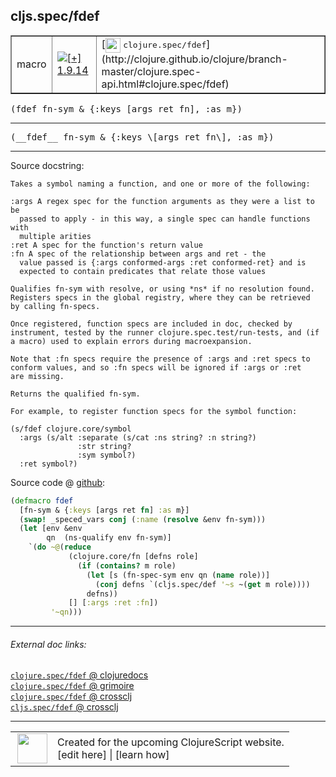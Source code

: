 ## cljs.spec/fdef



 <table border="1">
<tr>
<td>macro</td>
<td><a href="https://github.com/cljsinfo/cljs-api-docs/tree/1.9.14"><img valign="middle" alt="[+] 1.9.14" title="Added in 1.9.14" src="https://img.shields.io/badge/+-1.9.14-lightgrey.svg"></a> </td>
<td>
[<img height="24px" valign="middle" src="http://i.imgur.com/1GjPKvB.png"> <samp>clojure.spec/fdef</samp>](http://clojure.github.io/clojure/branch-master/clojure.spec-api.html#clojure.spec/fdef)
</td>
</tr>
</table>

<samp>(fdef fn-sym & {:keys \[args ret fn\], :as m})</samp><br>

---

 <samp>
(__fdef__ fn-sym & {:keys \[args ret fn\], :as m})<br>
</samp>

---





Source docstring:

```
Takes a symbol naming a function, and one or more of the following:

:args A regex spec for the function arguments as they were a list to be
  passed to apply - in this way, a single spec can handle functions with
  multiple arities
:ret A spec for the function's return value
:fn A spec of the relationship between args and ret - the
  value passed is {:args conformed-args :ret conformed-ret} and is
  expected to contain predicates that relate those values

Qualifies fn-sym with resolve, or using *ns* if no resolution found.
Registers specs in the global registry, where they can be retrieved
by calling fn-specs.

Once registered, function specs are included in doc, checked by
instrument, tested by the runner clojure.spec.test/run-tests, and (if
a macro) used to explain errors during macroexpansion.

Note that :fn specs require the presence of :args and :ret specs to
conform values, and so :fn specs will be ignored if :args or :ret
are missing.

Returns the qualified fn-sym.

For example, to register function specs for the symbol function:

(s/fdef clojure.core/symbol
  :args (s/alt :separate (s/cat :ns string? :n string?)
               :str string?
               :sym symbol?)
  :ret symbol?)
```


Source code @ [github]():

```clj
(defmacro fdef
  [fn-sym & {:keys [args ret fn] :as m}]
  (swap! _speced_vars conj (:name (resolve &env fn-sym)))
  (let [env &env
        qn  (ns-qualify env fn-sym)]
    `(do ~@(reduce
             (clojure.core/fn [defns role]
               (if (contains? m role)
                 (let [s (fn-spec-sym env qn (name role))]
                   (conj defns `(cljs.spec/def '~s ~(get m role))))
                 defns))
             [] [:args :ret :fn])
         '~qn)))
```

<!--
Repo - tag - source tree - lines:

 <pre>

</pre>

-->

---



###### External doc links:

[`clojure.spec/fdef` @ clojuredocs](http://clojuredocs.org/clojure.spec/fdef)<br>
[`clojure.spec/fdef` @ grimoire](http://conj.io/store/v1/org.clojure/clojure/1.7.0-beta3/clj/clojure.spec/fdef/)<br>
[`clojure.spec/fdef` @ crossclj](http://crossclj.info/fun/clojure.spec/fdef.html)<br>
[`cljs.spec/fdef` @ crossclj](http://crossclj.info/fun/cljs.spec/fdef.html)<br>

---

 <table>
<tr><td>
<img valign="middle" align="right" width="48px" src="http://i.imgur.com/Hi20huC.png">
</td><td>
Created for the upcoming ClojureScript website.<br>
[edit here] | [learn how]
</td></tr></table>

[edit here]:https://github.com/cljsinfo/cljs-api-docs/blob/master/cljsdoc/cljs.spec/fdef.cljsdoc
[learn how]:https://github.com/cljsinfo/cljs-api-docs/wiki/cljsdoc-files

<!--

This information was too distracting to show to readers, but I'll leave it
commented here since it is helpful to:

- pretty-print the data used to generate this document
- and show how to retrieve that data



The API data for this symbol:

```clj
{:ns "cljs.spec",
 :name "fdef",
 :signature ["[fn-sym & {:keys [args ret fn], :as m}]"],
 :name-encode "fdef",
 :history [["+" "1.9.14"]],
 :type "macro",
 :clj-equiv {:full-name "clojure.spec/fdef",
             :url "http://clojure.github.io/clojure/branch-master/clojure.spec-api.html#clojure.spec/fdef"},
 :full-name-encode "cljs.spec/fdef",
 :source {:code "(defmacro fdef\n  [fn-sym & {:keys [args ret fn] :as m}]\n  (swap! _speced_vars conj (:name (resolve &env fn-sym)))\n  (let [env &env\n        qn  (ns-qualify env fn-sym)]\n    `(do ~@(reduce\n             (clojure.core/fn [defns role]\n               (if (contains? m role)\n                 (let [s (fn-spec-sym env qn (name role))]\n                   (conj defns `(cljs.spec/def '~s ~(get m role))))\n                 defns))\n             [] [:args :ret :fn])\n         '~qn)))",
          :title "Source code",
          :repo "clojurescript",
          :tag "r1.9.36",
          :filename "src/main/cljs/cljs/spec.cljc",
          :lines [296 339],
          :url "https://github.com/clojure/clojurescript/blob/r1.9.36/src/main/cljs/cljs/spec.cljc#L296-L339"},
 :usage ["(fdef fn-sym & {:keys [args ret fn], :as m})"],
 :full-name "cljs.spec/fdef",
 :docstring "Takes a symbol naming a function, and one or more of the following:\n\n:args A regex spec for the function arguments as they were a list to be\n  passed to apply - in this way, a single spec can handle functions with\n  multiple arities\n:ret A spec for the function's return value\n:fn A spec of the relationship between args and ret - the\n  value passed is {:args conformed-args :ret conformed-ret} and is\n  expected to contain predicates that relate those values\n\nQualifies fn-sym with resolve, or using *ns* if no resolution found.\nRegisters specs in the global registry, where they can be retrieved\nby calling fn-specs.\n\nOnce registered, function specs are included in doc, checked by\ninstrument, tested by the runner clojure.spec.test/run-tests, and (if\na macro) used to explain errors during macroexpansion.\n\nNote that :fn specs require the presence of :args and :ret specs to\nconform values, and so :fn specs will be ignored if :args or :ret\nare missing.\n\nReturns the qualified fn-sym.\n\nFor example, to register function specs for the symbol function:\n\n(s/fdef clojure.core/symbol\n  :args (s/alt :separate (s/cat :ns string? :n string?)\n               :str string?\n               :sym symbol?)\n  :ret symbol?)",
 :cljsdoc-url "https://github.com/cljsinfo/cljs-api-docs/blob/master/cljsdoc/cljs.spec/fdef.cljsdoc"}

```

Retrieve the API data for this symbol:

```clj
;; from Clojure REPL
(require '[clojure.edn :as edn])
(-> (slurp "https://raw.githubusercontent.com/cljsinfo/cljs-api-docs/catalog/cljs-api.edn")
    (edn/read-string)
    (get-in [:symbols "cljs.spec/fdef"]))
```

-->
